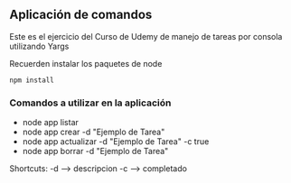 ## Aplicación de comandos

Este es el ejercicio del Curso de Udemy de manejo de tareas por consola utilizando Yargs

Recuerden instalar los paquetes de node

```
npm install
```

### Comandos a utilizar en la aplicación

- node app listar
- node app crear -d "Ejemplo de Tarea"
- node app actualizar -d "Ejemplo de Tarea" -c true
- node app borrar -d "Ejemplo de Tarea"

Shortcuts:
-d --> descripcion
-c --> completado
